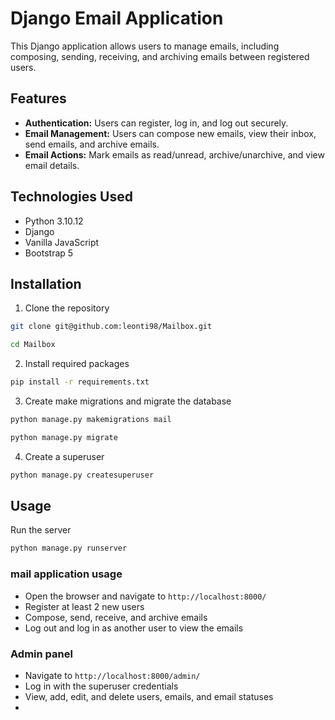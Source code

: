 # Django Email Application

This Django application allows users to manage emails, including composing, sending, receiving, and archiving emails between registered users.

## Features

- **Authentication:** Users can register, log in, and log out securely.
- **Email Management:** Users can compose new emails, view their inbox, send emails, and archive emails.
- **Email Actions:** Mark emails as read/unread, archive/unarchive, and view email details.

## Technologies Used

- Python 3.10.12
- Django
- Vanilla JavaScript
- Bootstrap 5

## Installation

1. Clone the repository
```bash
git clone git@github.com:leonti98/Mailbox.git
```
```bash
cd Mailbox
```
2. Install required packages
```bash
pip install -r requirements.txt
```

3. Create make migrations and migrate the database
```bash
python manage.py makemigrations mail
```
```bash
python manage.py migrate
```
4. Create a superuser
```bash
python manage.py createsuperuser
```

## Usage
Run the server
```bash
python manage.py runserver
```
### mail application usage
- Open the browser and navigate to `http://localhost:8000/`
- Register at least 2 new users
- Compose, send, receive, and archive emails
- Log out and log in as another user to view the emails

### Admin panel
- Navigate to `http://localhost:8000/admin/`
- Log in with the superuser credentials
- View, add, edit, and delete users, emails, and email statuses
- 
